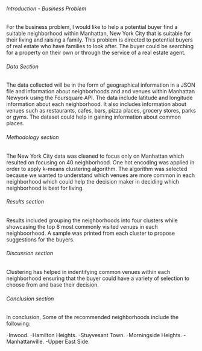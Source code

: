 ###### Introduction - Business Problem
For the business problem, I would like to help a potential buyer find a suitable neighborhood within Manhattan, New York City 
that is suitable for their living and raising a family. This problem is directed to potential buyers of real estate who have families to look after. The buyer could be searching for a property on their own or through the service of a real estate agent.

###### Data Section
The data collected will be in the form of geographical information in a JSON file and information about neighborhoods
and and venues within Manhattan Newyork using the Foursquare API. The data include latitude and longitude information about each neighborhood. It also includes information about venues such as restaurants, cafes, bars, pizza places, grocery stores, parks or gyms. The dataset could help in gaining information about common places.

###### Methodology section 

The New York City data was cleaned to focus only on Manhattan which resulted on focusing on 40 neighborhood. One hot encoding was applied in order to apply k-means clustering algorithm. The algorithm was selected because we wanted to understand which venues are more common in each neighborhood which could help the decision maker in deciding which neighborhood is best for living.

###### Results section
Results included grouping the neighborhoods into four clusters while showcasing the top 8 most commonly visited venues in each neighboorhood. A sample was printed from each cluster to propose suggestions for the buyers.

###### Discussion section 
Clustering has helped in indentifying common venues within each neighborhood ensuring that the buyer could have a variety of selection to choose from and base their decision.

###### Conclusion section
In conclusion, Some of the recommended neighborhoods include the following:

-Inwood.
-Hamilton Heights.
-Stuyvesant Town.
-Morningside Heights.
-Manhattanville.
-Upper East Side.
